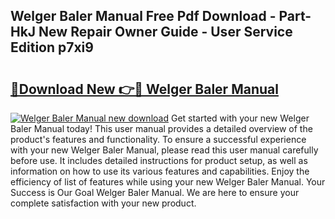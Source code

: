 ## Welger Baler Manual Free Pdf Download - Part-HkJ New Repair Owner Guide - User Service Edition p7xi9

# <h2><a href="http://bc82150.oget.top/?id=Welger+Baler+Manual">🔗Download New 👉🔴 Welger Baler Manual</a></h2>

[![Welger Baler Manual new download](https://i.imgur.com/5g1atiW.png)](http://bc82150.oget.top/?id=Welger+Baler+Manual)
Get started with your new Welger Baler Manual today! This user manual provides a detailed overview of the product's features and functionality. To ensure a successful experience with your new Welger Baler Manual, please read this user manual carefully before use. It includes detailed instructions for product setup, as well as information on how to use its various features and capabilities. Enjoy the efficiency of list of features while using your new Welger Baler Manual. Your Success is Our Goal Welger Baler Manual. We are here to ensure your complete satisfaction with your new product.
